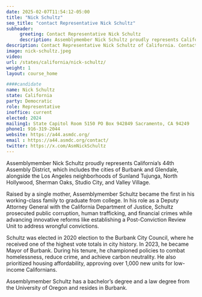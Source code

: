 ```yaml
---
date: 2025-02-07T11:54:12-05:00
title: "Nick Schultz"
seo_title: "contact Representative Nick Schultz"
subheader:
     greeting: Contact Representative Nick Schultz
     description: Assemblymember Nick Schultz proudly represents California’s 44th Assembly District, which includes the cities of Burbank and Glendale, alongside the Los Angeles neighborhoods of Sunland Tujunga, North Hollywood, Sherman Oaks, Studio City, and Valley Village.
description: Contact Representative Nick Schultz of California. Contact information for Nick Schultz includes email address, phone number, and mailing address.
image: nick-schultz.jpeg
video:
url: /states/california/nick-schultz/
weight: 1
layout: course_home

####candidate
name: Nick Schultz
state: California
party: Democratic
role: Representative
inoffice: current
elected: 2024
mailing1: State Capitol Room 5150 PO Box 942849 Sacramento, CA 94249
phone1: 916-319-2044
website: https://a44.asmdc.org/
email : https://a44.asmdc.org/contact/
twitter: https://x.com/AsmNickSchultz
---
```

Assemblymember Nick Schultz proudly represents California’s 44th Assembly District, which includes the cities of Burbank and Glendale, alongside the Los Angeles neighborhoods of Sunland Tujunga, North Hollywood, Sherman Oaks, Studio City, and Valley Village.

Raised by a single mother, Assemblymember Schultz became the first in his working-class family to graduate from college. In his role as a Deputy Attorney General with the California Department of Justice, Schultz prosecuted public corruption, human trafficking, and financial crimes while advancing innovative reforms like establishing a Post-Conviction Review Unit to address wrongful convictions.

Schultz was elected in 2020 election to the Burbank City Council, where he received one of the highest vote totals in city history. In 2023, he became Mayor of Burbank. During his tenure, he championed policies to combat homelessness, reduce crime, and achieve carbon neutrality. He also prioritized housing affordability, approving over 1,000 new units for low-income Californians.

Assemblymember Schultz has a bachelor’s degree and a law degree from the University of Oregon and resides in Burbank.
